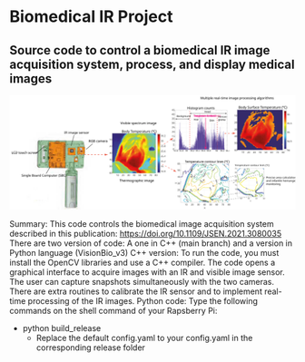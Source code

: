 # Biomedical IR Project
## Source code to control a biomedical IR image acquisition system, process, and display medical images

![Graphical abstract](GraphicalAbstract.svg)

Summary: This code controls the biomedical image acquisition system described in this publication: https://doi.org/10.1109/JSEN.2021.3080035
There are two version of code: A one in C++ (main branch) and a version in Python language (VisionBio_v3)
C++ version:
To run the code, you must install the OpenCV libraries and use a C++ compiler.
The code opens a graphical interface to acquire images with an IR and visible image sensor. The user can capture snapshots simultaneously with the two cameras. 
There are extra routines to calibrate the IR sensor and to implement real-time processing of the IR images.
Python code:
Type the following commands on the shell command of your Rapsberry Pi:
  * python build_release
	* Replace the default config.yaml to your config.yaml in the corresponding release folder

